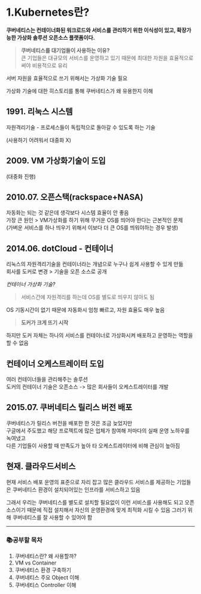 # 1.Kubernetes란?

**쿠버네티스는 컨테이너화된 워크로드와 서비스를 관리하기 위한 이식성이 있고, 확장가능한 가상화 솔루션 오픈소스 플랫폼이다.**

> **쿠버네티스를 대기업들이 사용하는 이유?**  
> 큰 기업들은 대규모의 서비스를 운영하고 있기 때문에 최대한 자원을 효율적으로 써야 비용적으로 유리

서버 자원을 효율적으로 쓰기 위해서는 가상화 기술 필요

가상화 기술에 대한 히스토리를 통해 쿠버네티스가 왜 유용한지 이해

## 1991. 리눅스 시스템

자원격리기술 - 프로세스들이 독립적으로 돌아갈 수 있도록 하는 기술

(사용하기 어려워서 대중화 X)

## 2009. VM 가상화기술이 도입

(대중화 진행)

## 2010.07. 오픈스택(rackspace+NASA)

자동화는 되는 것 같은데 생각보다 시스템 효율이 안 좋음  
가장 큰 원인 > VM가상화를 하기 위해 무거운 OS를 띄어야 한다는 근본적인 문제  
(가벼운 서비스를 하나 띄우기 위해서 이보다 더 큰 OS를 띄워야하는 경우 발생)

## 2014.06. dotCloud - 컨테이너

리눅스의 자원격리기술을 컨테이너라는 개념으로 누구나 쉽게 사용할 수 있게 만듦  
회사를 도커로 변경 > 기술을 오픈 소스로 공개  

*컨테이너 가상화 기술?*
> 서비스간에 자원격리를 하는데 OS를 별도로 띄우지 않아도 됨  

OS 기동시간이 없기 때문에 자동화시 엄청 빠르고, 자원 효율도 매우 높음  
> **도커가 크게 뜨기 시작**  

하지만 도커 자체는 하나의 서비스를 컨테이너로 가상화시켜 배포하고 운영하는 역할을 할 수 없음

## 컨테이너 오케스트레이터 도입

여러 컨테이너들을 관리해주는 솔루션  
도커의 컨테이너 기술은 오픈소스 -> 많은 회사들이 오케스트레이터를 개발  

## 2015.07. 쿠버네티스 릴리스 버전 배포

쿠버네티스가 릴리스 버전을 배포한 한 것은 조금 늦었지만  
구글에서 주도했고 해당 프로젝트에 많은 업체가 참여해 저마다의 실패 운영 노하우를 녹여냈고  
다른 기업들이 사용할 때 만족도가 높아 타 오케스트레이터에 비해 관심이 높아짐

## 현재. 클라우드서비스

현재 서비스 배포 운영의 표준으로 자리 잡고 많은 클라우드 서비스를 제공하는 기업들은 쿠버네티스 환경이 설치되어있는 인프라를 서비스하고 있음  

그래서 우리는 쿠버네티스를 별도로 설치할 필요없이 이런 서비스를 사용해도 되고 오픈 소스이기 때문에 직접 설치해서 자신의 운영환경에 맞게 최적화 시킬 수 있음 그러기 위해 쿠버네티스를 잘 사용할 수 있어야 함

---

### 📚공부할 목차

1. 쿠버네티스란? 왜 사용할까?
2. VM vs Container
3. 쿠버네티스 환경 구축하기
4. 쿠버네티스 주요 Object 이해
5. 쿠버네티스 Controller 이해
